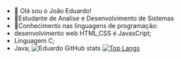 
- 👋 Olá sou o João Eduardo!
- 👾Estudante de Analise e Desenvolvimento de Sistemas
- 🚀Conhecimento nas linguagens de programação:
- desenvolvimento web HTML,CSS é JavasCript;
- Linguagem C;
- Java;
![Eduardo GitHub stats](https://github-readme-stats.vercel.app/api?username=JoaoEduardo882&show_icons=true&theme=dark)
[![Top Langs](https://github-readme-stats.vercel.app/api/top-langs/?username=JoaoEduardo882)](https://github.com/anuraghazra/github-readme-stats)
